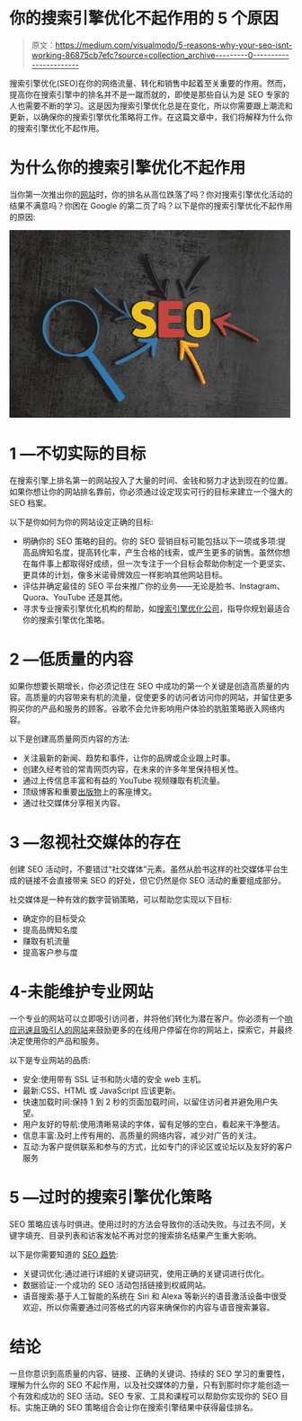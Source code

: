 # 你的搜索引擎优化不起作用的 5 个原因

> 原文：<https://medium.com/visualmodo/5-reasons-why-your-seo-isnt-working-86875cb7efc?source=collection_archive---------0----------------------->

搜索引擎优化(SEO)在你的网络流量、转化和销售中起着至关重要的作用。然而，提高你在搜索引擎中的排名并不是一蹴而就的，即使是那些自认为是 SEO 专家的人也需要不断的学习。这是因为搜索引擎优化总是在变化，所以你需要跟上潮流和更新，以确保你的搜索引擎优化策略将工作。在这篇文章中，我们将解释为什么你的搜索引擎优化不起作用。

# 为什么你的搜索引擎优化不起作用

当你第一次推出你的[网站](https://visualmodo.com/wordpress-themes/)时，你的排名从高位跌落了吗？你对搜索引擎优化活动的结果不满意吗？你困在 Google 的第二页了吗？以下是你的搜索引擎优化不起作用的原因:

![](img/c62a8bf56589475ab1d0abc54766bed8.png)

# 1 —不切实际的目标

在搜索引擎上排名第一的网站投入了大量的时间、金钱和努力才达到现在的位置。如果你想让你的网站排名靠前，你必须通过设定现实可行的目标来建立一个强大的 SEO 档案。

以下是你如何为你的网站设定正确的目标:

*   明确你的 SEO 策略的目的。你的 SEO 营销目标可能包括以下一项或多项:提高品牌知名度，提高转化率，产生合格的线索，或产生更多的销售。虽然你想在每件事上都取得好成绩，但一次专注于一个目标会帮助你制定一个更坚实、更具体的计划，像多米诺骨牌效应一样影响其他网站目标。
*   评估并确定最佳的 SEO 平台来推广你的业务——无论是脸书、Instagram、Quora、YouTube 还是其他。
*   寻求专业搜索引擎优化机构的帮助，如[搜索引擎优化公司](https://clicksfromsearch.com/)，指导你规划最适合你的搜索引擎优化策略。

# 2 —低质量的内容

如果你想要长期增长，你必须记住在 SEO 中成功的第一个关键是创造高质量的内容。高质量的内容带来有机的流量，促使更多的访问者访问你的网站，并留住更多购买你的产品和服务的顾客。谷歌不会允许影响用户体验的肮脏策略嵌入网络内容。

以下是创建高质量网页内容的方法:

*   关注最新的新闻、趋势和事件，让你的品牌或企业跟上时事。
*   创建久经考验的常青网页内容，在未来的许多年里保持相关性。
*   通过上传信息丰富和有益的 YouTube 视频赚取有机流量。
*   顶级博客和重要[出版物](https://awards.visualmodo.com/)上的客座博文。
*   通过社交媒体分享相关内容。

# 3 —忽视社交媒体的存在

创建 SEO 活动时，不要错过“社交媒体”元素。虽然从脸书这样的社交媒体平台生成的链接不会直接带来 SEO 的好处，但它仍然是你 SEO 活动的重要组成部分。

社交媒体是一种有效的数字营销策略，可以帮助您实现以下目标:

*   确定你的目标受众
*   提高品牌知名度
*   赚取有机流量
*   提高客户参与度

# 4-未能维护专业网站

一个专业的网站可以立即吸引访问者，并将他们转化为潜在客户。你必须有一个[响应迅速且吸引人的网站](https://www.forbes.com/sites/forbestechcouncil/2018/06/12/how-to-select-a-responsive-website-design-theme-for-your-business/#469a059f2dc9)来鼓励更多的在线用户停留在你的网站上，探索它，并最终决定使用你的产品和服务。

以下是专业网站的品质:

*   安全:使用带有 SSL 证书和防火墙的安全 web 主机。
*   最新:CSS、HTML 或 JavaScript 应该更新。
*   快速加载时间:保持 1 到 2 秒的页面加载时间，以留住访问者并避免用户失望。
*   用户友好的导航:使用清晰易读的字体，留有足够的空白，看起来干净整洁。
*   信息丰富:及时上传有用的、高质量的网络内容，减少对广告的关注。
*   互动:为客户提供联系和参与的方式，比如专门的评论区或论坛以及友好的客户服务

# 5 —过时的搜索引擎优化策略

SEO 策略应该与时俱进。使用过时的方法会导致你的活动失败。与过去不同，关键字填充、目录列表和访客发帖不再对您的搜索排名结果产生重大影响。

以下是你需要知道的 [SEO 趋势](https://www.forbes.com/sites/lilachbullock/2019/01/10/these-are-the-biggest-seo-trends-of-2019/):

*   关键词优化:通过进行详细的关键词研究，使用正确的关键词进行优化。
*   数据验证:一个成功的 SEO 活动包括链接到权威网站。
*   语音搜索:基于人工智能的系统在 Siri 和 Alexa 等新兴的语音激活设备中很受欢迎，所以你需要通过问答格式的内容来确保你的内容与语音搜索兼容。

# 结论

一旦你意识到高质量的内容、链接、正确的关键词、持续的 SEO 学习的重要性，理解为什么你的 SEO 不起作用，以及社交媒体的力量，只有到那时你才能创造一个有效和成功的 SEO 活动。SEO 专家、工具和课程可以帮助你实现你的 SEO 目标。实施正确的 SEO 策略组合会让你在搜索引擎结果中获得最佳排名。
